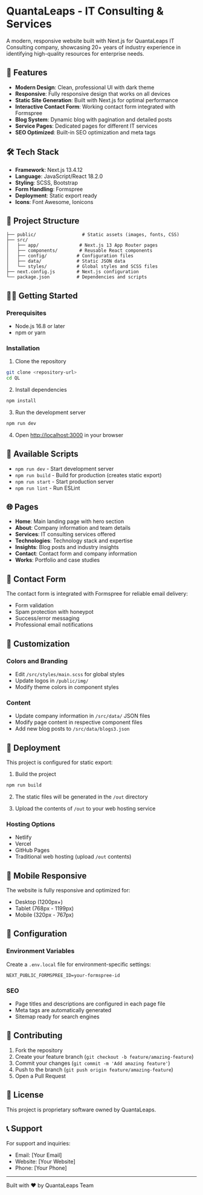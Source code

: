 # QuantaLeaps - IT Consulting & Services

A modern, responsive website built with Next.js for QuantaLeaps IT Consulting company, showcasing 20+ years of industry experience in identifying high-quality resources for enterprise needs.

## 🚀 Features

- **Modern Design**: Clean, professional UI with dark theme
- **Responsive**: Fully responsive design that works on all devices
- **Static Site Generation**: Built with Next.js for optimal performance
- **Interactive Contact Form**: Working contact form integrated with Formspree
- **Blog System**: Dynamic blog with pagination and detailed posts
- **Service Pages**: Dedicated pages for different IT services
- **SEO Optimized**: Built-in SEO optimization and meta tags

## 🛠 Tech Stack

- **Framework**: Next.js 13.4.12
- **Language**: JavaScript/React 18.2.0
- **Styling**: SCSS, Bootstrap
- **Form Handling**: Formspree
- **Deployment**: Static export ready
- **Icons**: Font Awesome, Ionicons

## 📁 Project Structure

```
├── public/                 # Static assets (images, fonts, CSS)
├── src/
│   ├── app/               # Next.js 13 App Router pages
│   ├── components/        # Reusable React components
│   ├── config/           # Configuration files
│   ├── data/             # Static JSON data
│   └── styles/           # Global styles and SCSS files
├── next.config.js        # Next.js configuration
└── package.json          # Dependencies and scripts
```

## 🏃‍♂️ Getting Started

### Prerequisites

- Node.js 16.8 or later
- npm or yarn

### Installation

1. Clone the repository
```bash
git clone <repository-url>
cd QL
```

2. Install dependencies
```bash
npm install
```

3. Run the development server
```bash
npm run dev
```

4. Open [http://localhost:3000](http://localhost:3000) in your browser

## 📄 Available Scripts

- `npm run dev` - Start development server
- `npm run build` - Build for production (creates static export)
- `npm run start` - Start production server
- `npm run lint` - Run ESLint

## 🌐 Pages

- **Home**: Main landing page with hero section
- **About**: Company information and team details
- **Services**: IT consulting services offered
- **Technologies**: Technology stack and expertise
- **Insights**: Blog posts and industry insights
- **Contact**: Contact form and company information
- **Works**: Portfolio and case studies

## 📧 Contact Form

The contact form is integrated with Formspree for reliable email delivery:
- Form validation
- Spam protection with honeypot
- Success/error messaging
- Professional email notifications

## 🎨 Customization

### Colors and Branding
- Edit `/src/styles/main.scss` for global styles
- Update logos in `/public/img/`
- Modify theme colors in component styles

### Content
- Update company information in `/src/data/` JSON files
- Modify page content in respective component files
- Add new blog posts to `/src/data/blogs3.json`

## 🚀 Deployment

This project is configured for static export:

1. Build the project
```bash
npm run build
```

2. The static files will be generated in the `/out` directory

3. Upload the contents of `/out` to your web hosting service

### Hosting Options
- Netlify
- Vercel
- GitHub Pages
- Traditional web hosting (upload `/out` contents)

## 📱 Mobile Responsive

The website is fully responsive and optimized for:
- Desktop (1200px+)
- Tablet (768px - 1199px)
- Mobile (320px - 767px)

## 🔧 Configuration

### Environment Variables
Create a `.env.local` file for environment-specific settings:
```
NEXT_PUBLIC_FORMSPREE_ID=your-formspree-id
```

### SEO
- Page titles and descriptions are configured in each page file
- Meta tags are automatically generated
- Sitemap ready for search engines

## 🤝 Contributing

1. Fork the repository
2. Create your feature branch (`git checkout -b feature/amazing-feature`)
3. Commit your changes (`git commit -m 'Add amazing feature'`)
4. Push to the branch (`git push origin feature/amazing-feature`)
5. Open a Pull Request

## 📄 License

This project is proprietary software owned by QuantaLeaps.

## 📞 Support

For support and inquiries:
- Email: [Your Email]
- Website: [Your Website]
- Phone: [Your Phone]

---

Built with ❤️ by QuantaLeaps Team